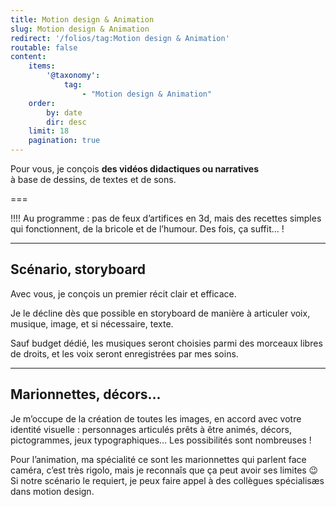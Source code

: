 ```yaml
---
title: Motion design & Animation
slug: Motion design & Animation
redirect: '/folios/tag:Motion design & Animation'
routable: false
content:
    items:
        '@taxonomy':
            tag:
                - "Motion design & Animation"
    order:
        by: date
        dir: desc
    limit: 18
    pagination: true
---
```


Pour vous, je conçois **des vidéos didactiques ou narratives**  
à base de dessins, de textes et de sons.

===

!!!! Au programme : pas de feux d’artifices en 3d, mais des recettes simples qui fonctionnent, de la bricole et de l’humour. Des fois, ça suffit… !

---

## Scénario, storyboard
Avec vous, je conçois un premier récit clair et efficace.

Je le décline dès que possible en storyboard de manière à articuler voix, musique, image, et si nécessaire, texte.

Sauf budget dédié, les musiques seront choisies parmi des morceaux libres de droits, et les voix seront enregistrées par mes soins.

---

## Marionnettes, décors...
Je m’occupe de la création de toutes les images, en accord avec votre identité visuelle : personnages articulés prêts à être animés, décors, pictogrammes, jeux typographiques… Les possibilités sont nombreuses !

Pour l’animation, ma spécialité ce sont les marionnettes qui parlent face caméra, c’est très rigolo, mais je reconnaîs que ça peut avoir ses limites 😉 Si notre scénario le requiert, je peux faire appel à des collègues spécialisæs dans motion design.

